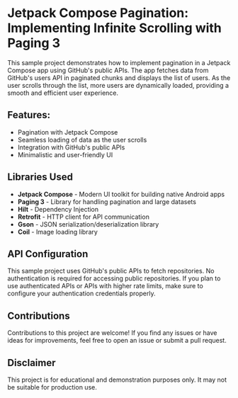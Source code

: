 # Jetpack Compose Pagination: Implementing Infinite Scrolling with Paging 3

This sample project demonstrates how to implement pagination in a Jetpack Compose app using GitHub's public APIs. The app fetches data from GitHub's users API in paginated chunks and displays the list of users. As the user scrolls through the list, more users are dynamically loaded, providing a smooth and efficient user experience.

<H2>Features: </H2>
<ul>
  <li> Pagination with Jetpack Compose </li>
  <li> Seamless loading of data as the user scrolls </li>
  <li> Integration with GitHub's public APIs </li>
  <li> Minimalistic and user-friendly UI </li>
</ul>

<H2>Libraries Used</H2>
<ul>
  <li> <B>Jetpack Compose</B> - Modern UI toolkit for building native Android apps</li>
  <li> <B>Paging 3</B> - Library for handling pagination and large datasets</li>
  <li> <B>Hilt</B> - Dependency Injection</li>
  <li> <B>Retrofit</B> - HTTP client for API communication</li>
  <li> <B>Gson</B> - JSON serialization/deserialization library</li>
  <li> <B>Coil</B> - Image loading library</li>
</ul>

<H2>API Configuration</H2>
This sample project uses GitHub's public APIs to fetch repositories. No authentication is required for accessing public repositories. If you plan to use authenticated APIs or APIs with higher rate limits, make sure to configure your authentication credentials properly.

<H2>Contributions</H2>
Contributions to this project are welcome! If you find any issues or have ideas for improvements, feel free to open an issue or submit a pull request.

<H2>Disclaimer</H2>
This project is for educational and demonstration purposes only. It may not be suitable for production use.







